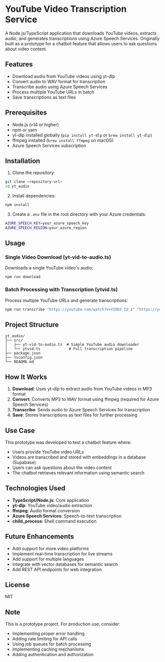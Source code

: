 # YouTube Video Transcription Service

A Node.js/TypeScript application that downloads YouTube videos, extracts audio, and generates transcriptions using Azure Speech Services. Originally built as a prototype for a chatbot feature that allows users to ask questions about video content.

## Features

- Download audio from YouTube videos using yt-dlp
- Convert audio to WAV format for transcription
- Transcribe audio using Azure Speech Services
- Process multiple YouTube URLs in batch
- Save transcriptions as text files

## Prerequisites

- Node.js (v14 or higher)
- npm or yarn
- yt-dlp installed globally (`pip install yt-dlp` or `brew install yt-dlp`)
- ffmpeg installed (`brew install ffmpeg` on macOS)
- Azure Speech Services subscription

## Installation

1. Clone the repository:
```bash
git clone <repository-url>
cd yt_audio
```

2. Install dependencies:
```bash
npm install
```

3. Create a `.env` file in the root directory with your Azure credentials:
```bash
AZURE_SPEECH_KEY=your_azure_speech_key
AZURE_SPEECH_REGION=your_azure_region
```

## Usage

### Single Video Download (yt-vid-to-audio.ts)
Downloads a single YouTube video's audio:
```bash
npm run download
```

### Batch Processing with Transcription (ytvid.ts)
Process multiple YouTube URLs and generate transcriptions:
```bash
npm run transcribe "https://youtube.com/watch?v=VIDEO_ID_1" "https://youtube.com/watch?v=VIDEO_ID_2"
```

## Project Structure

```
yt_audio/
├── src/
│   ├── yt-vid-to-audio.ts  # Simple YouTube audio downloader
│   └── ytvid.ts             # Full transcription pipeline
├── package.json
├── tsconfig.json
└── README.md
```

## How It Works

1. **Download**: Uses yt-dlp to extract audio from YouTube videos in MP3 format
2. **Convert**: Converts MP3 to WAV format using ffmpeg (required for Azure Speech Services)
3. **Transcribe**: Sends audio to Azure Speech Services for transcription
4. **Save**: Stores transcriptions as text files for further processing

## Use Case

This prototype was developed to test a chatbot feature where:
- Users provide YouTube video URLs
- Videos are transcribed and stored with embeddings in a database (Supabase)
- Users can ask questions about the video content
- The chatbot retrieves relevant information using semantic search

## Technologies Used

- **TypeScript/Node.js**: Core application
- **yt-dlp**: YouTube video/audio extraction
- **ffmpeg**: Audio format conversion
- **Azure Speech Services**: Speech-to-text transcription
- **child_process**: Shell command execution

## Future Enhancements

- Add support for more video platforms
- Implement real-time transcription for live streams
- Add support for multiple languages
- Integrate with vector databases for semantic search
- Add REST API endpoints for web integration

## License

MIT

## Note

This is a prototype project. For production use, consider:
- Implementing proper error handling
- Adding rate limiting for API calls
- Using job queues for batch processing
- Implementing caching mechanisms
- Adding authentication and authorization
